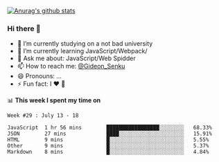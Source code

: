 [![Anurag's github stats](https://github-readme-stats.vercel.app/api?username=gideonsenku)](https://github.com/anuraghazra/github-readme-stats)
### Hi there 👋
- 🔭 I’m currently studying on a not bad university 
- 🌱 I’m currently learning JavaScript/Webpack/
- 💬 Ask me about: JavaScript/Web Spidder 
- 📫 How to reach me: [@Gideon_Senku](https://t.me/Gideon_Senku)
- 😄 Pronouns: ...
- ⚡ Fun fact: I ❤️ 🎵

📊 **This week I spent my time on**
<!--START_SECTION:waka-->
```text
Week #29 : July 13 - 18

JavaScript  1 hr 56 mins        █████████████████░░░░░░░░   68.33% 
JSON        27 mins             ████░░░░░░░░░░░░░░░░░░░░░   15.91% 
HTML        9 mins              █░░░░░░░░░░░░░░░░░░░░░░░░   5.55% 
Other       9 mins              █░░░░░░░░░░░░░░░░░░░░░░░░   5.37% 
Markdown    8 mins              █░░░░░░░░░░░░░░░░░░░░░░░░   4.84%
```
<!--END_SECTION:waka-->

<!--
**GideonSenku/GideonSenku** is a ✨ _special_ ✨ repository because its `README.md` (this file) appears on your GitHub profile.

Here are some ideas to get you started:

- 🔭 I’m currently working on ...
- 🌱 I’m currently learning ...
- 👯 I’m looking to collaborate on ...
- 🤔 I’m looking for help with ...
- 💬 Ask me about ...
- 📫 How to reach me: ...
- 😄 Pronouns: ...
- ⚡ Fun fact: ...
-->
